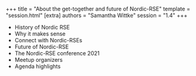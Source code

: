 +++
title = "About the get-together and future of Nordic-RSE"
template = "session.html"
[extra]
authors = "Samantha Wittke"
session = "1.4"
+++

- History of Nordic RSE
- Why it makes sense
- Connect with Nordic-RSEs
- Future of Nordic-RSE
- The Nordic-RSE conference 2021
- Meetup organizers
- Agenda highlights

